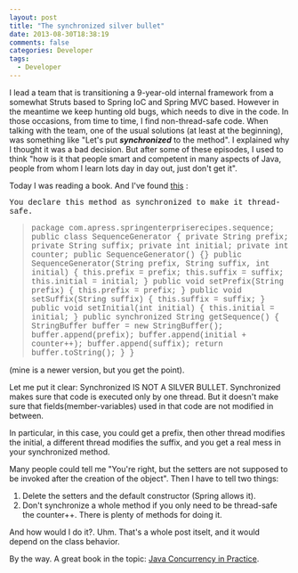 ```yaml
---
layout: post
title: "The synchronized silver bullet"
date: 2013-08-30T18:38:19
comments: false
categories: Developer
tags:
  - Developer
---
```


I lead a team that is transitioning a 9-year-old internal framework from a somewhat Struts based to Spring IoC and Spring MVC based. However in the meantime we keep hunting old bugs, which needs to dive in the code. In those&nbsp;occasions, from time to time, I find non-thread-safe code. When talking with the team, one of the usual solutions (at least at the&nbsp;beginning), was something like "Let's put <b><i>synchronized</i></b> to the method". I explained why I thought it was a bad decision. But after some of these episodes, I used to think "how is it that people smart and competent in many aspects of Java, people from whom I learn lots day in day out, just don't get it".


Today I was reading a book. And I've found [this](http://books.google.es/books?id=Gu8-_b9AN8gC&amp;printsec=frontcover&amp;hl=es#v=onepage&amp;q=syncrhonized&amp;f=false)&nbsp;:



<span style="font-family: 'Courier New', Courier, monospace;">You declare this method as synchronized to make it thread-safe.</span>
<blockquote class="tr_bq"><span style="font-family: 'Courier New', Courier, monospace;">package com.apress.springenterpriserecipes.sequence;
public class SequenceGenerator {
private String prefix;
private String suffix;
private int initial;
private int counter;
public SequenceGenerator() {}
public SequenceGenerator(String prefix, String suffix, int initial) {
this.prefix = prefix;
this.suffix = suffix;
this.initial = initial;
}
public void setPrefix(String prefix) {
this.prefix = prefix;
}
public void setSuffix(String suffix) {
this.suffix = suffix;
}
public void setInitial(int initial) {
this.initial = initial;
}
public synchronized String getSequence() {
StringBuffer buffer = new StringBuffer();
buffer.append(prefix);
buffer.append(initial + counter++);
buffer.append(suffix);
return buffer.toString();
}
}</span></blockquote>


(mine is a newer version, but you get the point).


Let me put it clear:&nbsp;Synchronized&nbsp;IS NOT A SILVER BULLET. Synchronized makes sure that code is executed only by one thread. But it doesn't make sure that fields(member-variables) used in that code are not modified in between.


In particular, in this case, you could get a prefix, then other thread modifies the initial, a different thread modifies the suffix, and you get a real mess in your synchronized method.


Many people could tell me "You're right, but the setters are not supposed to be invoked after the creation of the object". Then I have to tell two things:



<ol><li>Delete the setters and the default constructor (Spring allows it).</li><li>Don't synchronize a whole method if you only need to be thread-safe the counter++. There is plenty of methods for doing it.</li></ol>
And how would I do it?. Uhm. That's a whole post itselt, and it would depend on the class&nbsp;behavior.


By the way. A great book in the topic: [Java Concurrency in Practice](http://www.jcip.net/).


